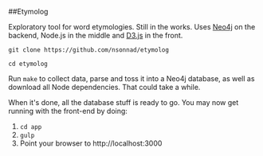 ##Etymolog

Exploratory tool for word etymologies. Still in the works. Uses
[Neo4j](http://www.neo4j.org/) on the backend, Node.js in the middle and
[D3.js](http://d3js.org/) in the front.

`git clone https://github.com/nsonnad/etymolog`

`cd etymolog`

Run `make` to collect data, parse and toss it into a Neo4j database, as well as
download all Node dependencies. That could take a while.

When it's done, all the database stuff is ready to go. You may now get running
with the front-end by doing:

1. `cd app`
2. `gulp`
3. Point your browser to http://localhost:3000


